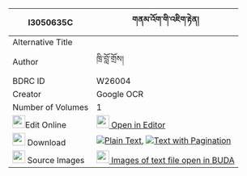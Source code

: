 |I3050635C|གནམ་འོག་གི་འཇིག་རྟེན། 
| --- | --- 
|Alternative Title |
|Author| ཁྲི་བློ་གྲོས།
|BDRC ID | W26004
|Creator | Google OCR
|Number of Volumes| 1
|<img width="25" src="https://img.icons8.com/color/25/000000/edit-property.png">Edit Online| [<img width="25" src="https://avatars.githubusercontent.com/u/45091458?s=200&v=4"> Open in Editor](http://editor.openpecha.org/I3050635C)
|<img width="25" src="https://img.icons8.com/fluent/48/000000/download-2.png"/>  Download | [![](https://img.icons8.com/color/20/000000/txt.png)Plain Text](https://github.com/Openpecha/I3050635C/releases/download/v1/nam_ok_gi_jikten_plain_I3050635C.zip), [![](https://img.icons8.com/color/20/000000/txt.png)Text with Pagination](https://github.com/Openpecha/I3050635C/releases/download/v1/nam_ok_gi_jikten_pages_I3050635C.zip)
|<img width="25" src="https://img.icons8.com/plasticine/100/000000/pictures-folder.png"/>  Source Images | [<img width="25" src="https://library.bdrc.io/icons/BUDA-small.svg"> Images of text file open in BUDA](https://library.bdrc.io/show/bdr:W26004)
